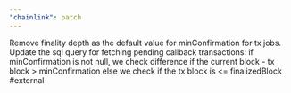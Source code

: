 ```yaml
---
"chainlink": patch
---
```


Remove finality depth as the default value for minConfirmation for tx jobs. 
Update the sql query for fetching pending callback transactions:
if minConfirmation is not null, we check difference if the current block - tx block > minConfirmation
else we check if the tx block is <= finalizedBlock 
#external
